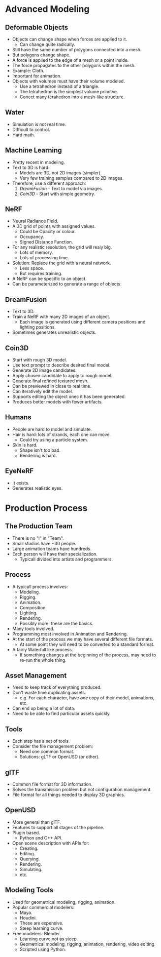 # Advanced Modeling

## Deformable Objects

+ Objects can change shape when forces are applied to it.
  - Can change quite radically.
+ Still have the same number of polygons connected into a mesh.
+ But polygons change shape.
+ A force is applied to the edge of a mesh or a point inside.
+ The force propagates to the other polygons within the mesh.
+ Example: Cloth.
+ Important for animation.
+ Objects with volumes must have their volume modeled.
  - Use a tetrahedron instead of a triangle.
  - The tetrahedron is the simplest volume primitve.
  - Conect many terahedron into a mesh-like structure.

## Water

+ Simulation is not real time.
+ Difficult to control.
+ Hard math.

## Machine Learning

+ Pretty recent in modeling.
+ Text to 3D is hard:
  - Models are 3D, not 2D images (simpler).
  - Very few training samples compared to 2D images.
+ Therefore, use a different approach:
  1. _DreamFusion_ - Text to model via images.
  1. _Coin3D_ - Start with simple geometry.

## NeRF

+ Neural Radiance Field.
+ A 3D grid of points with assigned values.
  - Could be Opacity or colour.
  - Occupancy.
  - Signed Distance Function.
+ For any realistic resolution, the grid will realy big.
  - Lots of memory.
  - Lots of processing time.
+ Solution: Replace the grid with a neural network.
  - Less space.
  - But requires training.
+ A NeRF can be specific to an object.
+ Can be parameterized to generate a range of objects.

## DreamFusion

+ Text to 3D.
+ Train a NeRF with many 2D images of an object.
  - Each image is generated using different camera positions and lighting positions.
+ Sometimes generates unrealistic objects.

## Coin3D

+ Start with rough 3D model.
+ Use text prompt to describe desired final model.
+ Generate 2D image candidates.
+ Apply chosen candidate to apply to rough model.
+ Generate final refined textured mesh.
+ Can be previewed in close to real time.
+ Can iteratively edit the model.
+ Supports editing the object onec it has been generated.
+ Produces better models with fewer artifacts.

## Humans

+ People are hard to model and simulate.
+ Hair is hard: lots of strands, each one can move.
  - Could try using a particle system.
+ Skin is hard.
  - Shape isn't too bad.
  - Rendering is hard.

## EyeNeRF

+ It exists.
+ Generates realistic eyes.

# Production Process

## The Production Team

+ There is no "I" in "Team".
+ Small studios have ~30 people.
+ Large animation teams have hundreds.
+ Each person will have their specialization.
  - Typicall divided into artists and programmers.

## Process

+ A typicall process involves:
  - Modeling.
  - Rigging.
  - Animation.
  - Composition.
  - Lighting.
  - Rendering.
  - Possibly more, these are the basics.
+ Many tools involved.
+ Programming most involved in Animation and Rendering.
+ At the start of the process we may have several different file formats.
  - At some point they will need to be converted to a standard format.
+ A fairly Waterfall like process.
  - If something changes at the beginning of the process, may need to re-run
    the whole thing.

## Asset Management

+ Need to keep track of everything produced.
+ Don't waste time duplicating assets.
  - e.g. For each character, have _one_ copy of their model, animations, etc.
+ Can end up being a lot of data.
+ Need to be able to find particular assets quickly.

## Tools

+ Each step has a set of tools.
+ Consider the file management problem:
  - Need one common format.
  - Solutions: gLTF or OpenUSD (or other).

## glTF

+ Common file format for 3D information.
+ Solves the transmission problem but not configuration management.
+ File format for all things needed to display 3D graphics.

## OpenUSD

+ More general than glTF.
+ Features to support all stages of the pipeline.
+ Plugin based.
  - Python and C++ API.
+ Open scene description with APIs for:
  - Creating.
  - Editing.
  - Querying.
  - Rendering.
  - Simulating.
  - etc.

## Modeling Tools

+ Used for geometrical modeling, rigging, animation.
+ Popular commercial modelers:
  - Maya.
  - Houdini.
  - These are expensive.
  - Steep learning curve.
+ Free modelers: Blender
  - Learning curve not as steep.
  - Geometrical modeling, rigging, animation, rendering, video editing.
  - Scripted using Python.

